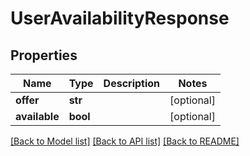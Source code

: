 # UserAvailabilityResponse

## Properties
Name | Type | Description | Notes
------------ | ------------- | ------------- | -------------
**offer** | **str** |  | [optional] 
**available** | **bool** |  | [optional] 

[[Back to Model list]](../README.md#documentation-for-models) [[Back to API list]](../README.md#documentation-for-api-endpoints) [[Back to README]](../README.md)


